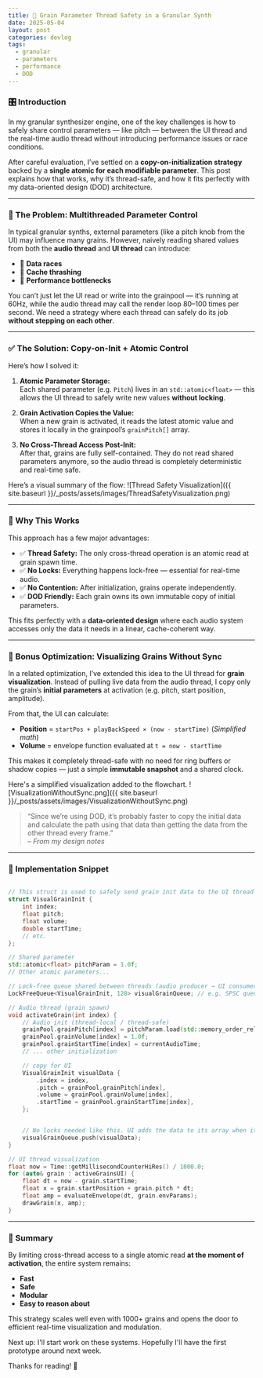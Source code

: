 ```yaml
---
title: 🔧 Grain Parameter Thread Safety in a Granular Synth
date: 2025-05-04
layout: post
categories: devlog
tags:
  - granular
  - parameters
  - performance
  - DOD
---
```

### 🎛️ Introduction

In my granular synthesizer engine, one of the key challenges is how to safely share control parameters — like pitch — between the UI thread and the real-time audio thread without introducing performance issues or race conditions.  

After careful evaluation, I’ve settled on a **copy-on-initialization strategy** backed by a **single atomic for each modifiable parameter**. This post explains how that works, why it’s thread-safe, and how it fits perfectly with my data-oriented design (DOD) architecture.

---

### 🧵 The Problem: Multithreaded Parameter Control

In typical granular synths, external parameters (like a pitch knob from the UI) may influence many grains. However, naively reading shared values from both the **audio thread** and **UI thread** can introduce:
- 🔁 **Data races**
- 🧠 **Cache thrashing**
- 🐌 **Performance bottlenecks**

You can’t just let the UI read or write into the grainpool — it’s running at 60Hz, while the audio thread may call the render loop 80–100 times per second. We need a strategy where each thread can safely do its job **without stepping on each other**.

---

### ✅ The Solution: Copy-on-Init + Atomic Control

Here’s how I solved it:

1. **Atomic Parameter Storage:**  
   Each shared parameter (e.g. `Pitch`) lives in an `std::atomic<float>` — this allows the UI thread to safely write new values **without locking**.

2. **Grain Activation Copies the Value:**  
   When a new grain is activated, it reads the latest atomic value and stores it locally in the grainpool’s `grainPitch[]` array.

3. **No Cross-Thread Access Post-Init:**  
   After that, grains are fully self-contained. They do not read shared parameters anymore, so the audio thread is completely deterministic and real-time safe.

Here’s a visual summary of the flow:
![Thread Safety Visualization]({{ site.baseurl }}/_posts/assets/images/ThreadSafetyVisualization.png)


---

### 🧠 Why This Works

This approach has a few major advantages:

- ✅ **Thread Safety:** The only cross-thread operation is an atomic read at grain spawn time.
- ✅ **No Locks:** Everything happens lock-free — essential for real-time audio.
- ✅ **No Contention:** After initialization, grains operate independently.
- ✅ **DOD Friendly:** Each grain owns its own immutable copy of initial parameters.

This fits perfectly with a **data-oriented design** where each audio system accesses only the data it needs in a linear, cache-coherent way.

---

### 🧩 Bonus Optimization: Visualizing Grains Without Sync

In a related optimization, I’ve extended this idea to the UI thread for **grain visualization**. Instead of pulling live data from the audio thread, I copy only the grain’s **initial parameters** at activation (e.g. pitch, start position, amplitude).  

From that, the UI can calculate:
- **Position** = `startPos + playBackSpeed × (now - startTime)` (*Simplified math*)
- **Volume** = envelope function evaluated at `t = now - startTime`

This makes it completely thread-safe with no need for ring buffers or shadow copies — just a simple **immutable snapshot** and a shared clock.

Here's a simplified visualization added to the flowchart.
![VisualizationWithoutSync.png]({{ site.baseurl }}/_posts/assets/images/VisualizationWithoutSync.png)


> “Since we’re using DOD, it’s probably faster to copy the initial data and calculate the path using that data than getting the data from the other thread every frame.”  
> *– From my design notes*

---

### 🧪 Implementation Snippet

```cpp

// This struct is used to safely send grain init data to the UI thread
struct VisualGrainInit {
    int index;
    float pitch;
    float volume;
    double startTime;
    // etc.
};

// Shared parameter
std::atomic<float> pitchParam = 1.0f;
// Other atomic parameters...

// Lock-free queue shared between threads (audio producer → UI consumer)
LockFreeQueue<VisualGrainInit, 128> visualGrainQueue; // e.g. SPSC queue

// Audio thread (grain spawn)
void activateGrain(int index) {
    // Audio init (thread-local / thread-safe)
    grainPool.grainPitch[index] = pitchParam.load(std::memory_order_relaxed);
    grainPool.grainVolume[index] = 1.0f;
    grainPool.grainStartTime[index] = currentAudioTime;
    // ... other initialization

	// copy for UI
    VisualGrainInit visualData {
        .index = index,
        .pitch = grainPool.grainPitch[index],
        .volume = grainPool.grainVolume[index],
        .startTime = grainPool.grainStartTime[index],
    };


    // No locks needed like this. UI adds the data to its array when its safe
    visualGrainQueue.push(visualData);
}
```

```cpp
// UI thread visualization
float now = Time::getMillisecondCounterHiRes() / 1000.0;
for (auto& grain : activeGrainsUI) {
    float dt = now - grain.startTime;
    float x = grain.startPosition + grain.pitch * dt;
    float amp = evaluateEnvelope(dt, grain.envParams);
    drawGrain(x, amp);
}
```

---

### 🧱 Summary

By limiting cross-thread access to a single atomic read **at the moment of activation**, the entire system remains:
- **Fast**
- **Safe**
- **Modular**
- **Easy to reason about**

This strategy scales well even with 1000+ grains and opens the door to efficient real-time visualization and modulation.

Next up: I'll start work on these systems. Hopefully I'll have the first prototype around next week.

Thanks for reading! 👋